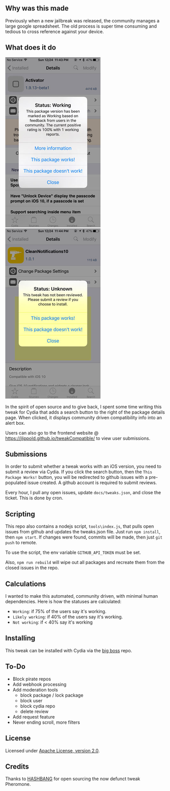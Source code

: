 ## Why was this made

Previously when a new jailbreak was released, the community manages a large google spreadsheet. The old process is super time consuming and tedious to cross reference against your device.

## What does it do

![Screenshot](docs/screenshot1.jpg?raw=true "Screenshot1")
![Screenshot](docs/screenshot2.jpg?raw=true "Screenshot2")

In the spirit of open source and to give back, I spent some time writing this tweak for Cydia that adds a search button to the right of the package details page. When clicked, it displays community driven compatibility info into an alert box.

Users can also go to the frontend website @ https://jlippold.github.io/tweakCompatible/ to view user submissions.

## Submissions

In order to submit whether a tweak works with an iOS version, you need to submit a review via Cydia. If you click the search button, then the `This Package Works!` button, you will be redirected to github issues with a pre-populated issue created. A github account is required to submit reviews.

Every hour, I pull any open issues, update `docs/tweaks.json`, and close the ticket. This is done by cron.

## Scripting

This repo also contains a nodejs script, `tools\index.js`, that pulls open issues from github and updates the tweaks.json file. Just run `npm install`, then `npm start`. If changes were found, commits will be made, then just `git push` to remote.

To use the script, the env variable `GITHUB_API_TOKEN` must be set.

Also, `npm run rebuild` will wipe out all packages and recreate them from the closed issues in the repo.

## Calculations

I wanted to make this automated, community driven, with minimal human dependencies. Here is how the statuses are calculated:

 - `Working`: if 75% of the users say it's working. 
 - `Likely working`: if 40% of the users say it's working. 
 - `Not working`: if < 40% say it's working

## Installing

This tweak can be installed with Cydia via the [big boss](http://apt.thebigboss.org/onepackage.php?bundleid=bz.jed.tweakcompatible) repo.

## To-Do

 - Block pirate repos
 - Add webhook processing
 - Add moderation tools
    - block package / lock package
    - block user
    - block cydia repo
    - delete review
 - Add request feature
 - Never ending scroll, more filters


## License

Licensed under [Apache License, version 2.0](https://www.apache.org/licenses/LICENSE-2.0.html).

## Credits

Thanks to [HASHBANG](https://github.com/hbang) for open sourcing the now defunct tweak Pheromone.